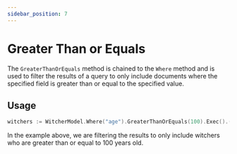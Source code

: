 ```yaml
---
sidebar_position: 7
---
```


# Greater Than or Equals

The `GreaterThanOrEquals` method is chained to the `Where` method and is used to filter the results of a query to only include documents where the specified field is greater than or equal to the specified value.

## Usage

```go
witchers := WitcherModel.Where("age").GreaterThanOrEquals(100).Exec().([]Witcher)
```

In the example above, we are filtering the results to only include witchers who are greater than or equal to 100 years old.
